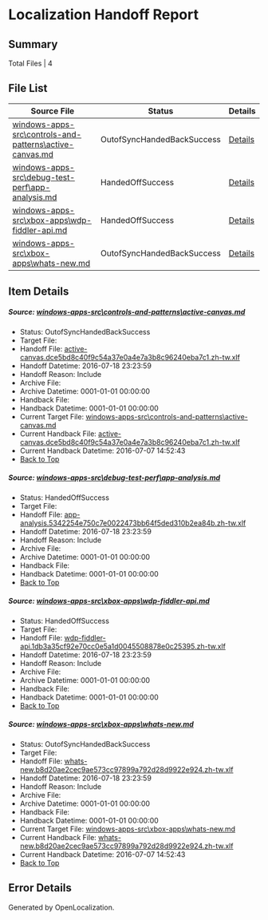 # <a name='report-top'></a> Localization Handoff Report

## Summary
 Total Files | 4

## File List
 Source File | Status | Details 
 ----------- | ------ | ------- 
 [windows-apps-src\controls-and-patterns\active-canvas.md](https://github.com/Microsoft/windows-apps/blob/e1a1e6523587a35ed51ba668ac81633c04adc957/windows-apps-src/controls-and-patterns/active-canvas.md) | OutofSyncHandedBackSuccess | [Details](#4b65783394dbaaeaf3c0c55f3ca434c0e0ecd15e517)
 [windows-apps-src\debug-test-perf\app-analysis.md](https://github.com/Microsoft/windows-apps/blob/f6039361a5ebdeec5c685eda11a93564e5c0d341/windows-apps-src/debug-test-perf/app-analysis.md) | HandedOffSuccess | [Details](#020cf187c19954125ce4f4d8f7df197b5d431b811995)
 [windows-apps-src\xbox-apps\wdp-fiddler-api.md](https://github.com/Microsoft/windows-apps/blob/3cc2a4bd1859e46a73f3e806489eac7381fa6c17/windows-apps-src/xbox-apps/wdp-fiddler-api.md) | HandedOffSuccess | [Details](#886b289552529e7e3c029ac9f050f2b5e87baf3b5440)
 [windows-apps-src\xbox-apps\whats-new.md](https://github.com/Microsoft/windows-apps/blob/794a3fd8041e7d563c245845cb7a343e0a92176a/windows-apps-src/xbox-apps/whats-new.md) | OutofSyncHandedBackSuccess | [Details](#d9811a1e27ea6f27e18e534723850467cbb9fbfb5448)

## Item Details
##### <a name='4b65783394dbaaeaf3c0c55f3ca434c0e0ecd15e517'></a> Source: [windows-apps-src\controls-and-patterns\active-canvas.md](https://github.com/Microsoft/windows-apps/blob/e1a1e6523587a35ed51ba668ac81633c04adc957/windows-apps-src/controls-and-patterns/active-canvas.md)
* Status: OutofSyncHandedBackSuccess
* Target File: 
* Handoff File: [active-canvas.dce5bd8c40f9c54a37e0a4e7a3b8c96240eba7c1.zh-tw.xlf](https://github.com/Microsoft/WDG.handoff/blob/afb892a3f084e1d29c688c9b73bb22e11082bd52/ol-handoff/Microsoft/windows-apps.zh-tw/master/active-canvas.dce5bd8c40f9c54a37e0a4e7a3b8c96240eba7c1.zh-tw.xlf)
* Handoff Datetime: 2016-07-18 23:23:59
* Handoff Reason: Include
* Archive File: 
* Archive Datetime: 0001-01-01 00:00:00
* Handback File: 
* Handback Datetime: 0001-01-01 00:00:00
* Current Target File: [windows-apps-src\controls-and-patterns\active-canvas.md](https://github.com/Microsoft/windows-apps.zh-tw/blob/8fb0333f93d8703ca2c68ed5663a59d0bc562167/windows-apps-src/controls-and-patterns/active-canvas.md)
* Current Handback File: [active-canvas.dce5bd8c40f9c54a37e0a4e7a3b8c96240eba7c1.zh-tw.xlf](https://github.com/Microsoft/WDG.handback/blob/8a79e594417f6c24b1634f8d2ee5921039f22dca/ol-handback/Microsoft/windows-apps.zh-tw/master/active-canvas.dce5bd8c40f9c54a37e0a4e7a3b8c96240eba7c1.zh-tw.xlf)
* Current Handback Datetime: 2016-07-07 14:52:43
* [Back to Top](#report-top)

##### <a name='020cf187c19954125ce4f4d8f7df197b5d431b811995'></a> Source: [windows-apps-src\debug-test-perf\app-analysis.md](https://github.com/Microsoft/windows-apps/blob/f6039361a5ebdeec5c685eda11a93564e5c0d341/windows-apps-src/debug-test-perf/app-analysis.md)
* Status: HandedOffSuccess
* Target File: 
* Handoff File: [app-analysis.5342254e750c7e0022473bb64f5ded310b2ea84b.zh-tw.xlf](https://github.com/Microsoft/WDG.handoff/blob/afb892a3f084e1d29c688c9b73bb22e11082bd52/ol-handoff/Microsoft/windows-apps.zh-tw/master/app-analysis.5342254e750c7e0022473bb64f5ded310b2ea84b.zh-tw.xlf)
* Handoff Datetime: 2016-07-18 23:23:59
* Handoff Reason: Include
* Archive File: 
* Archive Datetime: 0001-01-01 00:00:00
* Handback File: 
* Handback Datetime: 0001-01-01 00:00:00
* [Back to Top](#report-top)

##### <a name='886b289552529e7e3c029ac9f050f2b5e87baf3b5440'></a> Source: [windows-apps-src\xbox-apps\wdp-fiddler-api.md](https://github.com/Microsoft/windows-apps/blob/3cc2a4bd1859e46a73f3e806489eac7381fa6c17/windows-apps-src/xbox-apps/wdp-fiddler-api.md)
* Status: HandedOffSuccess
* Target File: 
* Handoff File: [wdp-fiddler-api.1db3a35cf92e70cc0e5a1d0045508878e0c25395.zh-tw.xlf](https://github.com/Microsoft/WDG.handoff/blob/afb892a3f084e1d29c688c9b73bb22e11082bd52/ol-handoff/Microsoft/windows-apps.zh-tw/master/wdp-fiddler-api.1db3a35cf92e70cc0e5a1d0045508878e0c25395.zh-tw.xlf)
* Handoff Datetime: 2016-07-18 23:23:59
* Handoff Reason: Include
* Archive File: 
* Archive Datetime: 0001-01-01 00:00:00
* Handback File: 
* Handback Datetime: 0001-01-01 00:00:00
* [Back to Top](#report-top)

##### <a name='d9811a1e27ea6f27e18e534723850467cbb9fbfb5448'></a> Source: [windows-apps-src\xbox-apps\whats-new.md](https://github.com/Microsoft/windows-apps/blob/794a3fd8041e7d563c245845cb7a343e0a92176a/windows-apps-src/xbox-apps/whats-new.md)
* Status: OutofSyncHandedBackSuccess
* Target File: 
* Handoff File: [whats-new.b8d20ae2cec9ae573cc97899a792d28d9922e924.zh-tw.xlf](https://github.com/Microsoft/WDG.handoff/blob/afb892a3f084e1d29c688c9b73bb22e11082bd52/ol-handoff/Microsoft/windows-apps.zh-tw/master/whats-new.b8d20ae2cec9ae573cc97899a792d28d9922e924.zh-tw.xlf)
* Handoff Datetime: 2016-07-18 23:23:59
* Handoff Reason: Include
* Archive File: 
* Archive Datetime: 0001-01-01 00:00:00
* Handback File: 
* Handback Datetime: 0001-01-01 00:00:00
* Current Target File: [windows-apps-src\xbox-apps\whats-new.md](https://github.com/Microsoft/windows-apps.zh-tw/blob/8fb0333f93d8703ca2c68ed5663a59d0bc562167/windows-apps-src/xbox-apps/whats-new.md)
* Current Handback File: [whats-new.b8d20ae2cec9ae573cc97899a792d28d9922e924.zh-tw.xlf](https://github.com/Microsoft/WDG.handback/blob/8a79e594417f6c24b1634f8d2ee5921039f22dca/ol-handback/Microsoft/windows-apps.zh-tw/master/whats-new.b8d20ae2cec9ae573cc97899a792d28d9922e924.zh-tw.xlf)
* Current Handback Datetime: 2016-07-07 14:52:43
* [Back to Top](#report-top)


## Error Details

Generated by OpenLocalization.
